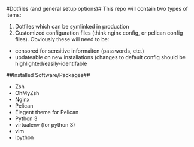 #Dotfiles (and general setup options)#
This repo will contain two types of items:

1.	Dotfiles which can be symlinked in production
2.	Customized configuration files (think nginx config, or pelican config files). Obviously these will need to be:
- censored for sensitive informaiton (passwords, etc.)
- updateable on new installations (changes to default config should be highlighted/easily-identifable

##Installed Software/Packages##
- Zsh
- OhMyZsh
- Nginx
- Pelican
- Elegent theme for Pelican
- Python 3
- virtualenv (for python 3)
- vim
- ipython
